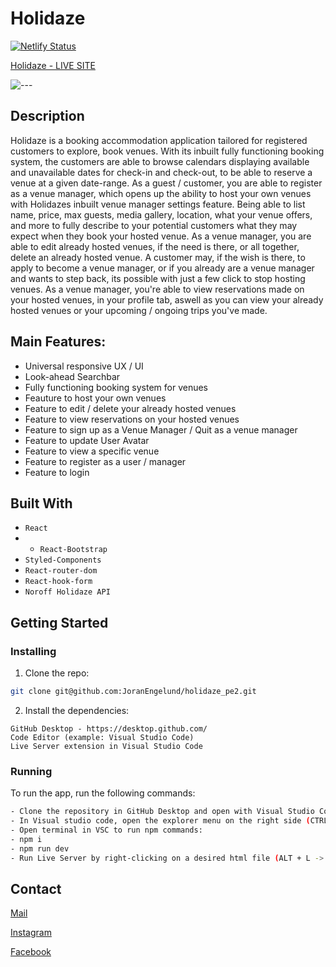 # Holidaze

[![Netlify Status](https://api.netlify.com/api/v1/badges/c4684df0-b4ef-4ac1-9479-f1d5d50d3e96/deploy-status)](https://app.netlify.com/sites/holidazes/deploys)

[Holidaze - LIVE SITE](https://holidazes.netlify.app/)

![---](https://github.com/JoranEngelund/holidaze_pe2/assets/56642663/2f91e2d5-9835-4b59-ab64-9170e2dd0be0)


## Description

Holidaze is a booking accommodation application tailored for registered customers to explore, book venues. With its inbuilt fully functioning booking system, the customers are able to browse calendars displaying available and unavailable dates for check-in and check-out, to be able to reserve a venue at a given date-range. As a guest / customer, you are able to register as a venue manager, which opens up the ability to host your own venues with Holidazes inbuilt venue manager settings feature. Being able to list name, price, max guests, media gallery, location, what your venue offers, and more to fully describe to your potential customers what they may expect when they book your hosted venue. As a venue manager, you are able to edit already hosted venues, if the need is there, or all together, delete an already hosted venue. A customer may, if the wish is there, to apply to become a venue manager, or if you already are a venue manager and wants to step back, its possible with just a few click to stop hosting venues. As a venue manager, you're able to view reservations made on your hosted venues, in your profile tab, aswell as you can view your already hosted venues or your upcoming / ongoing trips you've made. 

## Main Features:
- Universal responsive UX / UI
- Look-ahead Searchbar
- Fully functioning booking system for venues
- Feauture to host your own venues
- Feature to edit / delete your already hosted venues
- Feature to view reservations on your hosted venues
- Feature to sign up as a Venue Manager / Quit as a venue manager
- Feature to update User Avatar
- Feature to view a specific venue
- Feature to register as a user / manager
- Feature to login


## Built With

- ```React```
- - ```React-Bootstrap```
- ```Styled-Components```
- ```React-router-dom```
- ```React-hook-form```
- ```Noroff Holidaze API```

## Getting Started

### Installing


1. Clone the repo:

```bash
git clone git@github.com:JoranEngelund/holidaze_pe2.git

```

2. Install the dependencies:

```
GitHub Desktop - https://desktop.github.com/
Code Editor (example: Visual Studio Code)
Live Server extension in Visual Studio Code
```

### Running

To run the app, run the following commands:

```bash
- Clone the repository in GitHub Desktop and open with Visual Studio Code from the menu (CTRL + SHIFT + A)
- In Visual studio code, open the explorer menu on the right side (CTRL + SHIFT + E)
- Open terminal in VSC to run npm commands:
- npm i
- npm run dev
- Run Live Server by right-clicking on a desired html file (ALT + L -> ALT + O)
```

## Contact

[Mail](mailto:joranengelund@hotmail.com)

[Instagram](https://www.instagram.com/joranengelund/)

[Facebook](https://www.facebook.com/joranengelund)
